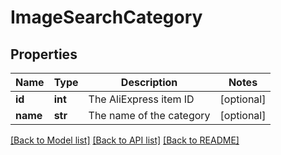 # ImageSearchCategory

## Properties
Name | Type | Description | Notes
------------ | ------------- | ------------- | -------------
**id** | **int** | The AliExpress item ID  | [optional] 
**name** | **str** | The name of the category  | [optional] 

[[Back to Model list]](../README.md#documentation-for-models) [[Back to API list]](../README.md#documentation-for-api-endpoints) [[Back to README]](../README.md)


